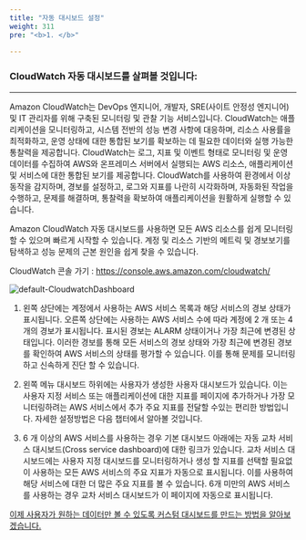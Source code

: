 ```yaml
---
title: "자동 대시보드 설정"
weight: 311
pre: "<b>1. </b>"

---
```


### CloudWatch 자동 대시보드를 살펴볼 것입니다:

---

Amazon CloudWatch는 DevOps 엔지니어, 개발자, SRE(사이트 안정성 엔지니어) 및 IT 관리자를 위해 구축된 모니터링 및 관찰 기능 서비스입니다. CloudWatch는 애플리케이션을 모니터링하고, 시스템 전반의 성능 변경 사항에 대응하며, 리소스 사용률을 최적화하고, 운영 상태에 대한 통합된 보기를 확보하는 데 필요한 데이터와 실행 가능한 통찰력을 제공합니다. CloudWatch는 로그, 지표 및 이벤트 형태로 모니터링 및 운영 데이터를 수집하여 AWS와 온프레미스 서버에서 실행되는 AWS 리소스, 애플리케이션 및 서비스에 대한 통합된 보기를 제공합니다. CloudWatch를 사용하여 환경에서 이상 동작을 감지하며, 경보를 설정하고, 로그와 지표를 나란히 시각화하며, 자동화된 작업을 수행하고, 문제를 해결하며, 통찰력을 확보하여 애플리케이션을 원활하게
실행할 수 있습니다.

Amazon CloudWatch 자동 대시보드를 사용하면 모든 AWS 리소스를 쉽게 모니터링 할 수 있으며 빠르게 시작할 수 있습니다. 계정 및 리소스 기반의 메트릭 및 경보보기를 탐색하고 성능 문제의 근본 원인을 쉽게 찾을 수 있습니다.

CloudWatch 콘솔 가기 : https://console.aws.amazon.com/cloudwatch/ 

 ![default-CloudwatchDashboard](/images/war/monitoring-overviewpage-console.png)
 
1. 왼쪽 상단에는 계정에서 사용하는 AWS 서비스 목록과 해당 서비스의 경보 상태가 표시됩니다. 오른쪽 상단에는 사용하는 AWS 서비스 수에 따라 계정에 2 개 또는 4 개의 경보가 표시됩니다. 표시된 경보는 ALARM 상태이거나 가장 최근에 변경된 상태입니다. 이러한 경보를 통해 모든 서비스의 경보 상태와 가장 최근에 변경된 경보를 확인하여 AWS 서비스의 상태를 평가할 수 있습니다. 이를 통해 문제를 모니터링하고 신속하게 진단 할 수 있습니다.
 
1. 왼쪽 메뉴 대시보드 하위에는 사용자가 생성한 사용자 대시보드가 있습니다. 이는 사용자 지정 서비스 또는 애플리케이션에 대한 지표를 페이지에 추가하거나 가장 모니터링하려는 AWS 서비스에서 추가 주요 지표를 전달할 수있는 편리한 방법입니다. 자세한 설정방법은 다음 챕터에서 알아볼 것입니다.

1. 6 개 이상의 AWS 서비스를 사용하는 경우 기본 대시보드 아래에는 자동 교차 서비스 대시보드(Cross service dashboard)에 대한 링크가 있습니다. 교차 서비스 대시보드에는 사용자 지정 대시보드를 모니터링하거나 생성 할 지표를 선택할 필요없이 사용하는 모든 AWS 서비스의 주요 지표가 자동으로 표시됩니다. 이를 사용하여 해당 서비스에 대한 더 많은 주요 지표를 볼 수 있습니다. 6개 미만의 AWS 서비스를 사용하는 경우 교차 서비스 대시보드가 이 페이지에 자동으로 표시됩니다.

[이제 사용자가 원하는 데이터만 볼 수 있도록 커스텀 대시보드를 만드는 방법을 알아보겠습니다.](/performanceefficiency/cloudwatchdashboards/setup)
 

